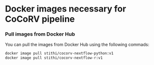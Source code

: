 # Docker images necessary for CoCoRV pipeline #

### Pull images from Docker Hub ###
You can pull the images from Docker Hub using the following commads:
```bash
docker image pull stithi/cocorv-nextflow-python:v1
docker image pull stithi/cocorv-nextflow-r:v1
```
